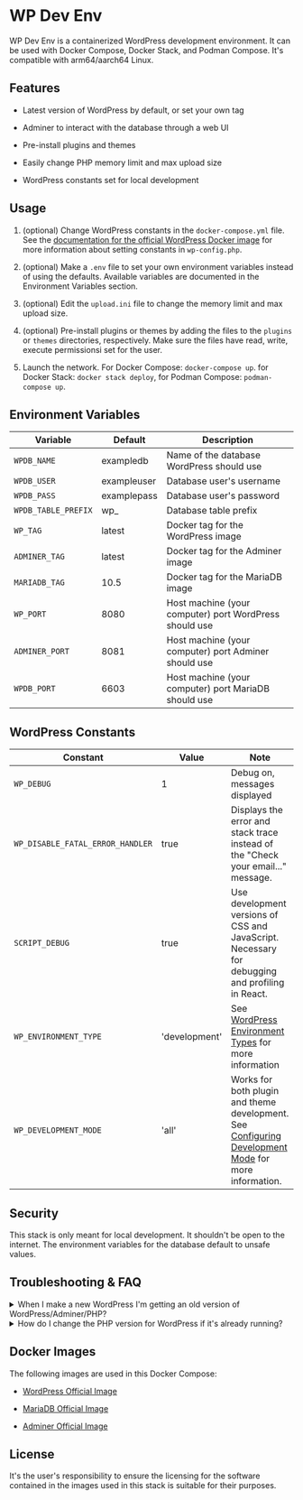 # WP Dev Env

WP Dev Env is a containerized WordPress development environment. It can be used
with Docker Compose, Docker Stack, and Podman Compose. It's compatible with
arm64/aarch64 Linux.

## Features

* Latest version of WordPress by default, or set your own tag

* Adminer to interact with the database through a web UI

* Pre-install plugins and themes

* Easily change PHP memory limit and max upload size

* WordPress constants set for local development

## Usage

1. (optional) Change WordPress constants in the `docker-compose.yml` file.
See the [documentation for the official WordPress Docker image](https://hub.docker.com/_/wordpress) for more
information about setting constants in `wp-config.php`.

2. (optional) Make a `.env` file to set your own environment variables
instead of using the defaults. Available variables are documented in the
Environment Variables section.

3. (optional) Edit the `upload.ini` file to change the memory limit and
max upload size.

4. (optional) Pre-install plugins or themes by adding the files to the
`plugins` or `themes` directories, respectively. Make sure the files have
read, write, execute permissionsi set for the user.

5. Launch the network. For Docker Compose: `docker-compose up`. for Docker
Stack: `docker stack deploy`, for Podman Compose: `podman-compose up`.

## Environment Variables

Variable | Default | Description
-------- | ------- | -----------
`WPDB_NAME` | exampledb | Name of the database WordPress should use
`WPDB_USER` | exampleuser | Database user's username
`WPDB_PASS` | examplepass | Database user's password
`WPDB_TABLE_PREFIX` | wp_ | Database table prefix
`WP_TAG` | latest | Docker tag for the WordPress image
`ADMINER_TAG` | latest | Docker tag for the Adminer image
`MARIADB_TAG` | 10.5 | Docker tag for the MariaDB image
`WP_PORT` | 8080 | Host machine (your computer) port WordPress should use
`ADMINER_PORT` | 8081 | Host machine (your computer) port Adminer should use
`WPDB_PORT` | 6603 | Host machine (your computer) port MariaDB should use

## WordPress Constants

Constant | Value | Note
-------- | ----- | ----
`WP_DEBUG` | 1 | Debug on, messages displayed
`WP_DISABLE_FATAL_ERROR_HANDLER` | true | Displays the error and stack trace instead of the "Check your email..." message.
`SCRIPT_DEBUG` | true | Use development versions of CSS and JavaScript. Necessary for debugging and profiling in React.
`WP_ENVIRONMENT_TYPE` | 'development' | See [WordPress Environment Types](https://make.wordpress.org/core/2020/08/27/wordpress-environment-types/) for more information
`WP_DEVELOPMENT_MODE` | 'all' | Works for both plugin and theme development. See [Configuring Development Mode](https://make.wordpress.org/core/2023/07/14/configuring-development-mode-in-6-3/) for more information.

## Security

This stack is only meant for local development. It shouldn't be open to
the internet. The environment variables for the database default to unsafe
values.

## Troubleshooting & FAQ

<details>
    <summary>When I make a new WordPress I'm getting an old version of WordPress/Adminer/PHP?</summary>
    This happens because Docker caches the images you download. To get a fresh version of an image run
    `docker pull <image name>:<tag>`.

    For example, to get the newest version of the WordPress image with the `latest` tag you would run
    `docker pull wordpress:latest`.
</details>

<details>
    <summary>How do I change the PHP version for WordPress if it's already running?</summary>
    **If you're using the `wordpress:latest` image**, download the newest version
    from Docker Hub by running `docker pull wordpress:latest`. Then run `docker-compose up -d`.
    The WordPress container will be recreated.

    **If you set a particular tag in a `.env` file**, change the tag in the `.env`.
    Then run `docker-compose up -d`. The WordPress container will be recreated.
</details>

## Docker Images

The following images are used in this Docker Compose:

* [WordPress Official Image](https://hub.docker.com/_/wordpress) 

* [MariaDB Official Image](https://hub.docker.com/_/mariadb) 

* [Adminer Official Image](https://hub.docker.com/_/adminer)

## License

It's the user's responsibility to ensure the licensing for the software
contained in the images used in this stack is suitable for their
purposes.
